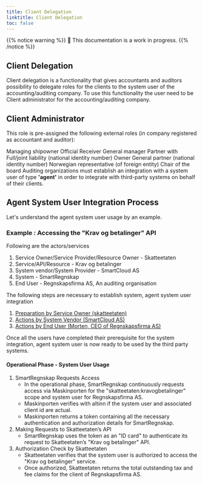 ```yaml
---
title: Client Delegation
linktitle: Client Delegation
toc: false
---
```


{{% notice warning %}}
🚧 This documentation is a work in progress.
{{% /notice %}}

## Client Delegation
Client delegation is a functionality that gives accountants and auditors possibility to delegate roles for the clients to the system user of the accounting/auditing company.
To use this functionality the user need to be Client administrator for the accounting/auditing company.

## Client Administrator
This role is pre-assigned the following external roles (in company registered as accountant and auditor):

Managing shipowner
Official Receiver
General manager
Partner with Full/joint liability (national identity number)
Owner
General partner (national identity number)
Norwegian representative (of foreign entity)
Chair of the board
Auditing organizations must establish an integration with a system user of type **'agent'** in order to integrate with third-party systems on behalf of their clients.

## Agent System User Integration Process
Let's understand the agent system user usage by an example. 

### Example : Accessing the "Krav og betalinger" API
Following are the actors/services
1. Service Owner/Service Provider/Resource Owner - Skatteetaten
2. Service/API/Resource - Krav og betalinger
3. System vendor/System Provider - SmartCloud AS
4. System - SmartRegnskap
5. End User - Regnskapsfirma AS, An auditing organisation

The following steps are necessary to establish system, agent system user integration
1. [Preparation by Service Owner (skatteetaten)](../../../guides/serviceowner/)
2. [Actions by System Vendor (SmartCloud AS)](../../../guides/systemvendor/)
3. [Actions by End User (Morten, CEO of Regnskapsfirma AS)](../../../guides/enduser/clientdelegation/)

Once all the users have completed their prerequisite for the system integration, agent system user is now ready to be used by the third party systems.

#### Operational Phase - System User Usage
   1. SmartRegnskap Requests Access
      - In the operational phase, SmartRegnskap continuously requests access via Maskinporten for the "skatteetaten:kravogbetalinger" scope and system user for Regnskapsfirma AS.
      - Maskinporten verifies with altinn if the system user and associated client id are actual.
      - Maskinporten returns a token containing all the necessary authentication and authorization details for SmartRegnskap.
   2. Making Requests to Skatteetaten’s API
      - SmartRegnskap uses the token as an "ID card" to authenticate its request to Skatteetaten’s "Krav og betalinger" API.
   3. Authorization Check by Skatteetaten
       - Skatteetaten verifies that the system user is authorized to access the "Krav og betalinger" service.
       - Once authorized, Skatteetaten returns the total outstanding tax and fee claims for the client of Regnskapsfirma AS.
